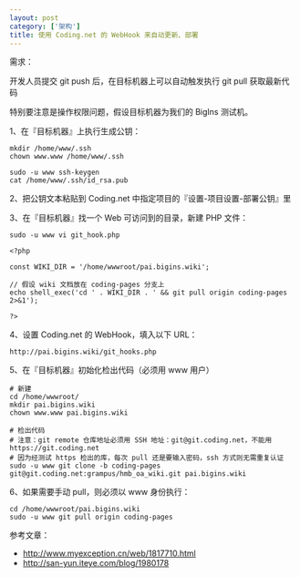```yaml
---
layout: post
category: ['架构']
title: 使用 Coding.net 的 WebHook 来自动更新、部署
---
```


需求：

开发人员提交 git push 后，在目标机器上可以自动触发执行 git pull 获取最新代码

特别要注意是操作权限问题，假设目标机器为我们的 BigIns 测试机。

1、在『目标机器』上执行生成公钥：

    mkdir /home/www/.ssh
    chown www.www /home/www/.ssh

    sudo -u www ssh-keygen
    cat /home/www/.ssh/id_rsa.pub

2、把公钥文本粘贴到 Coding.net 中指定项目的『设置-项目设置-部署公钥』里

3、在『目标机器』找一个 Web 可访问到的目录，新建 PHP 文件：

    sudo -u www vi git_hook.php

    <?php

    const WIKI_DIR = '/home/wwwroot/pai.bigins.wiki';

    // 假设 wiki 文档放在 coding-pages 分支上
    echo shell_exec('cd ' . WIKI_DIR . ' && git pull origin coding-pages 2>&1');

    ?>

4、设置 Coding.net 的 WebHook，填入以下 URL：

    http://pai.bigins.wiki/git_hooks.php

5、在『目标机器』初始化检出代码（必须用 www 用户）

    # 新建
    cd /home/wwwroot/
    mkdir pai.bigins.wiki
    chown www.www pai.bigins.wiki

    # 检出代码
    # 注意：git remote 仓库地址必须用 SSH 地址：git@git.coding.net，不能用 https://git.coding.net
    # 因为经测试 https 检出的库，每次 pull 还是要输入密码，ssh 方式则无需重复认证
    sudo -u www git clone -b coding-pages git@git.coding.net:grampus/hmb_oa_wiki.git pai.bigins.wiki

6、如果需要手动 pull，则必须以 www 身份执行：

    cd /home/wwwroot/pai.bigins.wiki
    sudo -u www git pull origin coding-pages

参考文章：

- <http://www.myexception.cn/web/1817710.html>
- <http://san-yun.iteye.com/blog/1980178>